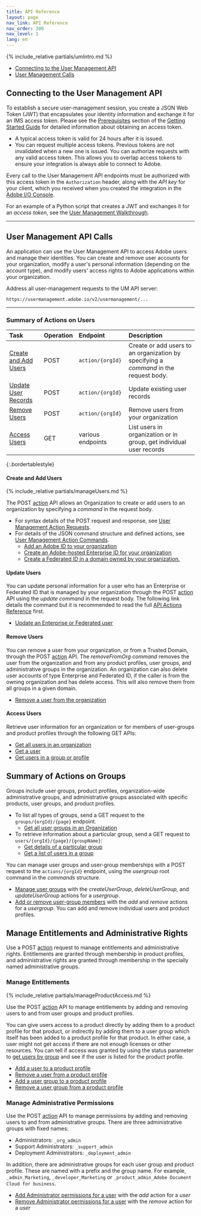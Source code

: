 ```yaml
---
title: API Reference
layout: page
nav_link: API Reference
nav_order: 300
nav_level: 1
lang: en
---
```


{% include_relative partials/umIntro.md %}

* [Connecting to the User Management API](#connect)
* [User Management Calls](#user-management-calls)

## <a name="connect" class="api-ref-subtitle">Connecting to the User Management API</a>

To establish a secure user-management session, you create a JSON Web Token (JWT) that encapsulates your identity information and exchange it for an IMS access token. Please see the [Prerequisites](getstarted.md#prereq) section of the [Getting Started Guide](getstarted.md) for detailed information about obtaining an access token.

* A typical access token is valid for 24 hours after it is issued.
* You can request multiple access tokens. Previous tokens are not invalidated when a new one is issued. You can authorize requests with any valid access token. This allows you to overlap access tokens to ensure your integration is always able to connect to Adobe.

Every call to the User Management API endpoints must be authorized with this access token in the `Authorization` header, along with the _API key_ for your client, which you received when you created the integration in the [Adobe I/O Console](https://console.adobe.io/).

For an example of a Python script that creates a JWT and exchanges it for an _access token_, see the [User Management Walkthrough](samples/index.md).

***********

## <a name="user-management-calls" class="api-ref-subtitle">User Management API Calls</a>

An application can use the User Management API to access Adobe users and manage their identities. You can create and remove user accounts for your organization, modify a user's personal information (depending on the account type), and modify users' access rights to Adobe applications within your organization.

Address all user-management requests to the UM API server:

```
https://usermanagement.adobe.io/v2/usermanagement/...
```

************

### Summary of Actions on Users

| Task | Operation | Endpoint | Description |
| :--- | :--- | :---| :---------- |
| [Create and Add Users](#add) | POST | `action/{orgId}`  | Create or add users to an organization by specifying a _command_ in the request body.  |
| [Update User Records](#update) | POST | `action/{orgId}`  | Update existing user records  |
| [Remove Users](#remove) |  POST | `action/{orgId}`  | Remove users from your organization |
| [Access Users](#users) | GET | various endpoints | List users in organization or in group, get individual user records  |
{:.bordertablestyle}

#### <a name="add" class="api-ref-subtitle">Create and Add Users</a>

{% include_relative partials/manageUsers.md %}

The POST [action](api/ActionsRef.md) API allows an Organization to create or add users to an organization by specifying a _command_ in the request body.

* For syntax details of the POST request and response, see [User Management Action Requests](api/ActionsRef.md).
* For details of the JSON command structure and defined actions, see [User Management Action Commands](api/ActionsCmds.md).
  + [Add an Adobe ID to your organization](api/ActionsCmds.md#addAdobeID)
  + [Create an Adobe-hosted Enterprise ID for your organization](api/ActionsCmds.md#createEnterpriseID)
  + [Create a Federated ID in a domain owned by your organization.](api/ActionsCmds.md#createFederatedID)

#### <a name="update" class="api-ref-subtitle">Update Users</a>

You can update personal information for a user who has an Enterprise or Federated ID that is managed by your organization through the POST [action](api/ActionsRef.md) API using the _update command_ in the request body. The following link details the command but it is recommended to read the full [API Actions Reference](api/ActionsRef.md) first.

* [Update an Enterprise or Federated user](api/ActionsCmds.md#update)

#### <a name="remove" class="api-ref-subtitle">Remove Users</a>

You can remove a user from your organization, or from a Trusted Domain, through the POST [action](api/ActionsRef.md) API. The _removeFromOrg command_ removes the user from the organization and from any product profiles, user groups, and administrative groups in the organization. An organization can also delete user accounts of type Enterprise and Federated ID, if the caller is from the owning organization and has delete access. This will also remove them from all groups in a given domain.

* [Remove a user from the organization](api/ActionsCmds.md#removeFromOrg)

#### <a name="users" class="api-ref-subtitle">Access Users</a>

Retrieve user information for an organization or for members of user-groups and product profiles through the following GET APIs:

* [Get all users in an organization](api/getUsersWithPage.md)
* [Get a user](api/getUser.md)
* [Get users in a group or profile](api/getUsersByGroup.md)

## Summary of Actions on Groups

Groups include user groups, product profiles, organization-wide administrative groups, and administrative groups associated with specific products, user groups, and product profiles.

* To list all types of groups, send a GET request to the  `groups/{orgId}/{page}` endpoint.
  + [Get all user groups in an Organization](api/QueryUserGroups.md)  
* To retrieve information about a particular group, send a GET request to `users/{orgId}/{page}/{groupName}`:
  + [Get details of a particular group](api/group.md)
  + [Get a list of users in a group](api/getUsersByGroup.md)
 
You can manage user groups and user-group memberships with a POST request to the `actions/{orgId}` endpoint, using the  _usergroup_ root command in the _commands_ structure. 
* [Manage user groups](api/usergroupActionCommands.md#user-group-information) with the _createUserGroup_, _deleteUserGroup_, and _updateUserGroup_ actions for a _usergroup_.
* [Add or remove user-group members](api/usergroupActionCommands.md#addRemove) with the _add_ and _remove_ actions for a _usergroup_. You can add and remove individual users and product profiles.

## <a name="admingroups" class="api-ref-subtitle">Manage Entitlements and Administrative Rights</a>

Use a POST [action](api/ActionsRef.md) request to manage entitlements and administrative rights. Entitlements are granted through membership in product profiles, and administrative rights are granted through membership in the specially named administrative groups.   

### <a name="provision" class="api-ref-subtitle">Manage Entitlements</a>

{% include_relative partials/manageProductAccess.md %}

Use the POST [action](api/ActionsRef.md) API to manage entitlements by adding and removing users to and from user groups and product profiles. 

You can give users access to a product directly by adding them to a product profile for that product,
or indirectly by adding them to a user group which itself has been added to a product profile for that product.
In either case, a user might not get access if there are not enough licenses or other resources. You can tell if access was granted by using the status parameter to [get users by group](api/getUsersByGroup.md) and see if the user is listed for the product profile. 

* [Add a user to a product profile](api/ActionsCmds.md#add)
* [Remove a user from a product profile](api/ActionsCmds.md#remove)
* [Add a user group to a product profile](api/usergroupActionCommands.md#addRemove)
* [Remove a user group from a product profile](api/usergroupActionCommands.md#addRemove)

### <a name="adminAccess" class="api-ref-subtitle">Manage Administrative Permissions</a>

Use the POST [action](api/ActionsRef.md) API to manage permissions by adding and removing users to and from administrative groups. There are three administrative groups with fixed names:

* Administrators: `_org_admin`
* Support Administrators: `_support_admin`
* Deployment Administrators: `_deployment_admin`

In addition, there are administrative groups for each user group and product profile. These are named with a prefix and the group name. For example, `_admin_Marketing`, `_developer_Marketing` or `_product_admin_Adobe Document Cloud for business`.

* [Add Administrator permissions for a user](api/ActionsCmds.md#add) with the _add_ action for a _user_
* [Remove Administrator permissions for a user](api/ActionsCmds.md#remove) with the _remove_ action for a _user_
